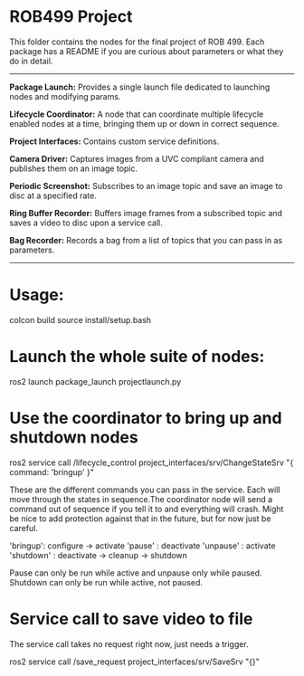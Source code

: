 # ROB499 Project

This folder contains the nodes for the final project of ROB 499. Each package has a README if you 
are curious about parameters or what they do in detail.

--------------------------------------------------------------------------------------------------

**Package Launch:**  Provides a single launch file dedicated to launching nodes and modifying params.

**Lifecycle Coordinator:** A node that can coordinate multiple lifecycle enabled nodes at a time, bringing
  them up or down in correct sequence.

**Project Interfaces:** Contains custom service definitions.

**Camera Driver:** Captures images from a UVC compliant camera and publishes them on an image topic.

**Periodic Screenshot:** Subscribes to an image topic and save an image to disc at a specified rate.

**Ring Buffer Recorder:** Buffers image frames from a subscribed topic and saves a video to disc upon 
  a service call.

**Bag Recorder:** Records a bag from a list of topics that you can pass in as parameters.

--------------------------------------------------------------------------------------------------

# Usage:

colcon build
source install/setup.bash

# Launch the whole suite of nodes:
ros2 launch package_launch projectlaunch.py

# Use the coordinator to bring up and shutdown nodes
ros2 service call /lifecycle_control project_interfaces/srv/ChangeStateSrv "{ command: 'bringup' }"

These are the different commands you can pass in the service. Each will move through the states in sequence.The coordinator node will send a command out of sequence if you tell it to and everything will crash. Might be 
nice to add protection against that in the future, but for now just be careful.

'bringup': configure -> activate
'pause' : deactivate
'unpause' : activate
'shutdown' : deactivate -> cleanup -> shutdown


Pause can only be run while active and unpause only while paused. Shutdown can only be run while active, not paused.

# Service call to save video to file
The service call takes no request right now, just needs a trigger.

ros2 service call /save_request project_interfaces/srv/SaveSrv "{}"



